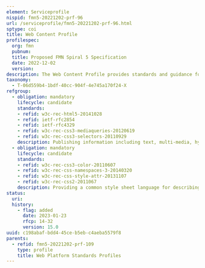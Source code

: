 ```yaml
---
element: Serviceprofile
nispid: fmn5-20221202-prf-96
url: /serviceprofile/fmn5-20221202-prf-96.html
sptype: coi
title: Web Content Profile
profilespec:
  org: fmn
  pubnum: 
  title: Proposed FMN Spiral 5 Specification
  date: 2022-12-02
  version: 
description: The Web Content Profile provides standards and guidance for the processing, sharing and presentation of web content on federated mission networks. Web presentation services must be based on a fundamental set of basic and widely understood protocols, such as those listed below. These recommendations are intended to improve the experience of Web applications and to make information and services available to users irrespective of their device and Web browser. However, it does not mean that exactly the same information is available in an identical representation across all devices  the context of mobile use, device capability variations, bandwidth issues and mobile network capabilities all affect the representation. Some services and information are more suitable for and targeted at particular user contexts. While services may be most appropriately experienced in one context or another, it is considered best practice to provide as reasonable experience as is possible given device limitations and not to exclude access from any particular class of device, except where this is necessary because of device limitations.
taxonomy:
  - T-06d559b4-1bdf-40cc-904f-4e745a170f24-X
refgroup:
  - obligation: mandatory
    lifecycle: candidate
    standards: 
    - refid: w3c-rec-html5-20141028
    - refid: ietf-rfc2854
    - refid: ietf-rfc4329
    - refid: w3c-rec-css3-mediaqueries-20120619
    - refid: w3c-rec-css3-selectors-20110929
    description: Publishing information including text, multi-media, hyperlink features, scripting languages and style sheets on the network.
  - obligation: mandatory
    lifecycle: candidate
    standards: 
    - refid: w3c-rec-css3-color-20110607
    - refid: w3c-rec-css-namespaces-3-20140320
    - refid: w3c-rec-css-style-attr-20131107
    - refid: w3c-rec-css2-2011067
    description: Providing a common style sheet language for describing presentation semantics (that is, the look and formatting) of documents written in markup languages like HTML.
status:
  uri: 
  history: 
    - flag: added
      date: 2023-01-23
      rfcp: 14-32
      version: 15.0
uuid: c198abaf-bdd4-45ce-b5eb-c4aeba5579f8
parents:
  - refid: fmn5-20221202-prf-109
    type: profile
    title: Web Platform Standards Profiles
---
```


